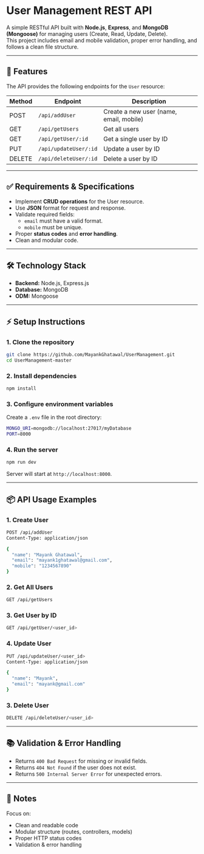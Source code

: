 # User Management REST API

A simple RESTful API built with **Node.js**, **Express**, and **MongoDB (Mongoose)** for managing users (Create, Read, Update, Delete).  
This project includes email and mobile validation, proper error handling, and follows a clean file structure.

---

## 🚀 Features

The API provides the following endpoints for the `User` resource:

| Method | Endpoint        | Description                        |
|--------|----------------|------------------------------------|
| POST   | `/api/addUser`       | Create a new user (name, email, mobile) |
| GET    | `/api/getUsers`       | Get all users                      |
| GET    | `/api/getUser/:id`   | Get a single user by ID            |
| PUT    | `/api/updateUser/:id`   | Update a user by ID                |
| DELETE | `/api/deleteUser/:id`   | Delete a user by ID                |

---

## ✅ Requirements & Specifications

- Implement **CRUD operations** for the User resource.
- Use **JSON** format for request and response.
- Validate required fields:
  - `email` must have a valid format.
  - `mobile` must be unique.
- Proper **status codes** and **error handling**.
- Clean and modular code.

---

## 🛠️ Technology Stack

- **Backend:** Node.js, Express.js
- **Database:** MongoDB
- **ODM:** Mongoose

---

## ⚡ Setup Instructions

### 1. **Clone the repository**
```bash
git clone https://github.com/MayankGhatawal/UserManagement.git
cd UserManagement-master
```

### 2. **Install dependencies**
```bash
npm install
```

### 3. **Configure environment variables**
Create a `.env` file in the root directory:
```bash
MONGO_URI=mongodb://localhost:27017/myDatabase
PORT=8000
```

### 4. **Run the server**
```bash
npm run dev
```
Server will start at `http://localhost:8000`.

---

## 📦 API Usage Examples

### 1. **Create User**
```bash
POST /api/addUser
Content-Type: application/json

{
  "name": "Mayank Ghatawal",
  "email": "mayank1ghatawal@gmail.com",
  "mobile": "1234567890"
}

```

### 2. **Get All Users**
```bash
GET /api/getUsers
```

### 3. **Get User by ID**
```bash
GET /api/getUser/<user_id>
```

### 4. **Update User**
```bash
PUT /api/updateUser/<user_id>
Content-Type: application/json

{
  "name": "Mayank",
  "email": "mayank@gmail.com"
}
```
### 3. **Delete User**
```bash
DELETE /api/deleteUser/<user_id>
```

---

## 📚 Validation & Error Handling

- Returns `400 Bad Request` for missing or invalid fields.
- Returns `404 Not Found` if the user does not exist.
- Returns `500 Internal Server Error` for unexpected errors.

---

## 🎯 Notes

Focus on:

- Clean and readable code
- Modular structure (routes, controllers, models)
- Proper HTTP status codes
- Validation & error handling


